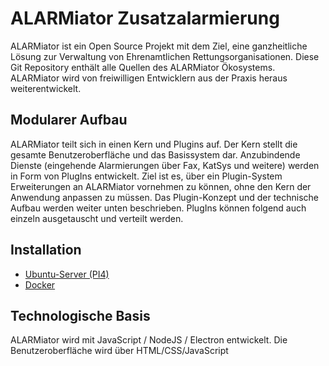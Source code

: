 # ALARMiator Zusatzalarmierung

ALARMiator ist ein Open Source Projekt mit dem Ziel, eine ganzheitliche Lösung zur Verwaltung von Ehrenamtlichen Rettungsorganisationen. Diese Git Repository enthält alle Quellen des ALARMiator Ökosystems. 
ALARMiator wird von freiwilligen Entwicklern aus der Praxis heraus weiterentwickelt. 

## Modularer Aufbau

ALARMiator teilt sich in einen Kern und Plugins auf. Der Kern stellt die gesamte Benutzeroberfläche und das Basissystem dar. Anzubindende Dienste (eingehende Alarmierungen über Fax, KatSys und weitere) werden in Form von PlugIns entwickelt. Ziel ist es, über ein Plugin-System Erweiterungen an ALARMiator vornehmen zu können, ohne den Kern der Anwendung anpassen zu müssen. Das Plugin-Konzept und der technische Aufbau werden weiter unten beschrieben. PlugIns können folgend auch einzeln ausgetauscht und verteilt werden.

## Installation

  * [Ubuntu-Server (PI4)](ALARMiator-Server/Installation/Installation-eine-Raspberry-PI4-mit-Ubuntu-Server-und-ALARMiator-Server.md)
  * [Docker](ALARMiator-Server/Installation/Using-docker-to-run-the-ALARMiator-Server.md)

## Technologische Basis

ALARMiator wird mit JavaScript / NodeJS / Electron entwickelt. Die Benutzeroberfläche wird über HTML/CSS/JavaScript 